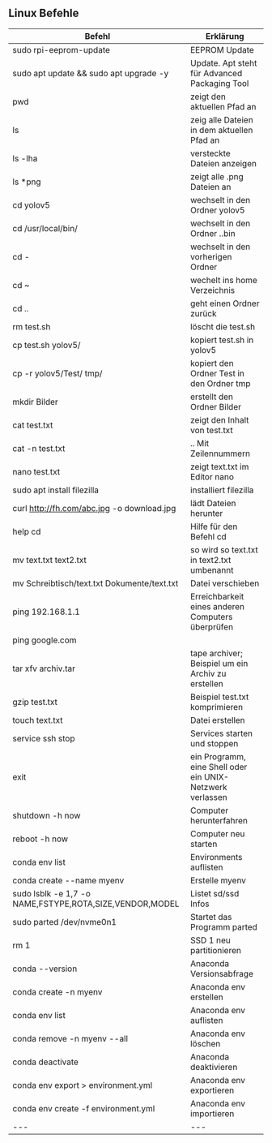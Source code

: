 
## Linux Befehle	




| Befehl| Erklärung | 
| -------- | -------- | 
|sudo rpi-eeprom-update|EEPROM Update|
|sudo apt update && sudo apt upgrade -y	|Update. Apt steht für Advanced Packaging Tool|
|pwd|	zeigt den aktuellen Pfad an|
|ls	|zeig alle Dateien in dem aktuellen Pfad an|
|ls -lha|	versteckte Dateien anzeigen|
|ls *png|	zeigt alle .png Dateien an|
|cd yolov5|	wechselt in den Ordner yolov5|
|cd /usr/local/bin/	|wechselt in den Ordner ..bin|
|cd -	|wechselt in den vorherigen Ordner|
|cd ~	|wechelt ins home Verzeichnis|
|cd ..	|geht einen Ordner zurück|
|rm test.sh|	löscht die test.sh|
|cp test.sh yolov5/	|kopiert test.sh in yolov5|
|cp -r yolov5/Test/ tmp/	|kopiert den Ordner Test in den Ordner tmp|
|mkdir Bilder|	erstellt den Ordner Bilder|
|cat test.txt|	zeigt den Inhalt von test.txt|
|cat -n test.txt	|.. Mit Zeilennummern|
|nano test.txt	|zeigt text.txt im Editor nano|
|sudo apt install filezilla|	installiert filezilla|
|curl http://fh.com/abc.jpg -o download.jpg	|lädt Dateien herunter|
|help cd	|Hilfe für den Befehl cd|
|mv text.txt text2.txt	|so wird so text.txt in text2.txt umbenannt|
|mv Schreibtisch/text.txt Dokumente/text.txt	|Datei verschieben|
|ping 192.168.1.1	|Erreichbarkeit eines anderen Computers überprüfen|
|ping google.com	| |
|tar xfv archiv.tar	|tape archiver; Beispiel um ein Archiv zu erstellen|
|gzip test.txt	|Beispiel test.txt komprimieren|
|touch text.txt	|Datei erstellen|
|service ssh stop	|Services starten und stoppen|
|exit|	ein Programm, eine Shell oder ein UNIX-Netzwerk verlassen|
|shutdown -h now|	Computer herunterfahren|
|reboot -h now|	Computer neu starten|
|conda env list| Environments auflisten|
|conda create --name myenv| Erstelle myenv |
|sudo lsblk -e 1,7 -o NAME,FSTYPE,ROTA,SIZE,VENDOR,MODEL| Listet sd/ssd Infos|
|sudo parted /dev/nvme0n1| Startet das Programm parted |
|rm 1| SSD 1 neu partitionieren |
|conda --version | Anaconda Versionsabfrage |
|conda create -n myenv | Anaconda env erstellen  |
|conda env list  |  Anaconda env auflisten |
|conda remove -n myenv --all |Anaconda env löschen  |
|conda deactivate  |  Anaconda deaktivieren |
|conda env export > environment.yml  |  Anaconda env exportieren |
|conda env create -f environment.yml  | Anaconda env importieren |
|---|---|



